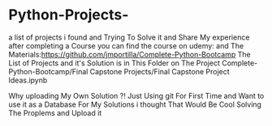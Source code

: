 # Python-Projects-
a list of projects i found and Trying To Solve it and Share My experience after completing a Course 
you can find the course on udemy:
and The Materials:https://github.com/jmportilla/Complete-Python-Bootcamp
The List of Projects and it's Solution is in This Folder on The Project 
Complete-Python-Bootcamp/Final Capstone Projects/Final Capstone Project Ideas.ipynb

Why uploading My Own Solution ?!
Just Using git For First Time and Want to use it as a Database For My Solutions i thought That  Would Be Cool
Solving The Proplems and Upload it 
